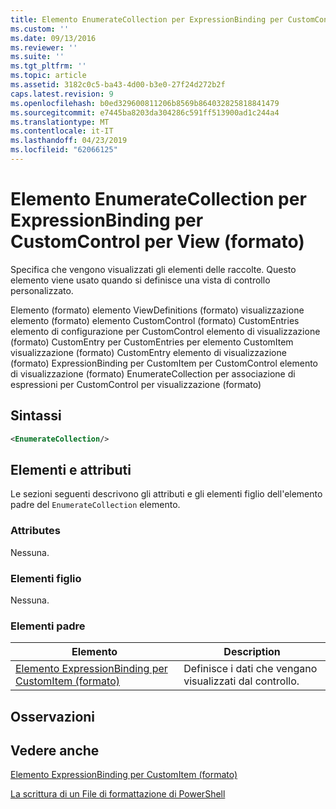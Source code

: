```yaml
---
title: Elemento EnumerateCollection per ExpressionBinding per CustomControl per visualizzazione (formato) | Microsoft Docs
ms.custom: ''
ms.date: 09/13/2016
ms.reviewer: ''
ms.suite: ''
ms.tgt_pltfrm: ''
ms.topic: article
ms.assetid: 3182c0c5-ba43-4d00-b3e0-27f24d272b2f
caps.latest.revision: 9
ms.openlocfilehash: b0ed329600811206b8569b864032825818841479
ms.sourcegitcommit: e7445ba8203da304286c591ff513900ad1c244a4
ms.translationtype: MT
ms.contentlocale: it-IT
ms.lasthandoff: 04/23/2019
ms.locfileid: "62066125"
---
```

# <a name="enumeratecollection-element-for-expressionbinding-for-customcontrol-for-view-format"></a>Elemento EnumerateCollection per ExpressionBinding per CustomControl per View (formato)

Specifica che vengono visualizzati gli elementi delle raccolte. Questo elemento viene usato quando si definisce una vista di controllo personalizzato.

Elemento (formato) elemento ViewDefinitions (formato) visualizzazione elemento (formato) elemento CustomControl (formato) CustomEntries elemento di configurazione per CustomControl elemento di visualizzazione (formato) CustomEntry per CustomEntries per elemento CustomItem visualizzazione (formato) CustomEntry elemento di visualizzazione (formato) ExpressionBinding per CustomItem per CustomControl elemento di visualizzazione (formato) EnumerateCollection per associazione di espressioni per CustomControl per visualizzazione (formato)

## <a name="syntax"></a>Sintassi

```xml
<EnumerateCollection/>
```

## <a name="attributes-and-elements"></a>Elementi e attributi

Le sezioni seguenti descrivono gli attributi e gli elementi figlio dell'elemento padre del `EnumerateCollection` elemento.

### <a name="attributes"></a>Attributes

Nessuna.

### <a name="child-elements"></a>Elementi figlio

Nessuna.

### <a name="parent-elements"></a>Elementi padre

|Elemento|Description|
|-------------|-----------------|
|[Elemento ExpressionBinding per CustomItem (formato)](./expressionbinding-element-for-customitem-for-controls-for-configuration-format.md)|Definisce i dati che vengano visualizzati dal controllo.|

## <a name="remarks"></a>Osservazioni

## <a name="see-also"></a>Vedere anche

[Elemento ExpressionBinding per CustomItem (formato)](./expressionbinding-element-for-customitem-for-controls-for-configuration-format.md)

[La scrittura di un File di formattazione di PowerShell](./writing-a-powershell-formatting-file.md)
